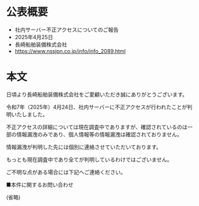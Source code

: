 # 公表概要
- 社内サーバー不正アクセスについてのご報告
- 2025年4月25日
- 長崎船舶装備株式会社
- https://www.nssjpn.co.jp/info/info_2089.html

# 本文
日頃より長崎船舶装備株式会社をご愛顧いただき誠にありがとうございます。

令和7年（2025年）4月24日、社内サーバーに不正アクセスが行われたことが判明いたしました。

不正アクセスの詳細については現在調査中でありますが、確認されているのは一部の情報漏洩のみであり、個人情報等の情報漏洩は確認されておりません。

情報漏洩が判明した先には個別に連絡させていただいております。

もっとも現在調査中であり全てが判明しているわけではございません。

ご不明な点がある場合には下記へご連絡ください。

 
■本件に関するお問い合わせ

(省略)
